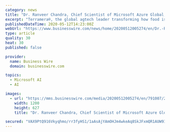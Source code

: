 ```yaml
---
category: news
title: "Dr. Ranveer Chandra, Chief Scientist of Microsoft Azure Global, Joins Terramera’s Science & Technology Advisory Council"
excerpt: "Terramera®, the global agtech leader transforming how food is grown and the economics of agriculture over the next decade, today announced that Dr. Ra"
publishedDateTime: 2020-05-12T14:23:00Z
webUrl: "https://www.businesswire.com/news/home/20200512005274/en/Dr.-Ranveer-Chandra-Chief-Scientist-Microsoft-Azure"
type: article
quality: 30
heat: 30
published: false

provider:
  name: Business Wire
  domain: businesswire.com

topics:
  - Microsoft AI
  - AI

images:
  - url: "https://mms.businesswire.com/media/20200512005274/en/791007/23/Ranveer.jpg"
    width: 1200
    height: 627
    title: "Dr. Ranveer Chandra, Chief Scientist of Microsoft Azure Global, Joins Terramera’s Science & Technology Advisory Council"

secured: "VAX9PtQ916Vkyqhmo/rr3fyHS1/1aAsAjYAmOHJm4wkeAq8SkJFxmQR1AUW9I3NQBBna+0PAkc5sy+GaYSXVrKtpVtItp8tDxhhhn1DYUy8LXO23hQK+qycB0i4o5EPvi5QEd6yBMnicxjJbD1vju5L9BDLmJOA+FK14Dgj2r6xrIGFU2IsgmYcsPSG9bf/zi7nPgmprTBwTF9QyhbgthtOMap38C9ILl0l9U+j1l2qHiep/OsYjxwvx0epQNyGEiPgoa9y/X3qc/Yh2NvP6JD5n2jPcrAiV7K3xjOQf7sGXl6rtC2voooA4a9PhN+eR;IdSoZkjdF+zjoIY3gVhx5g=="
---
```


